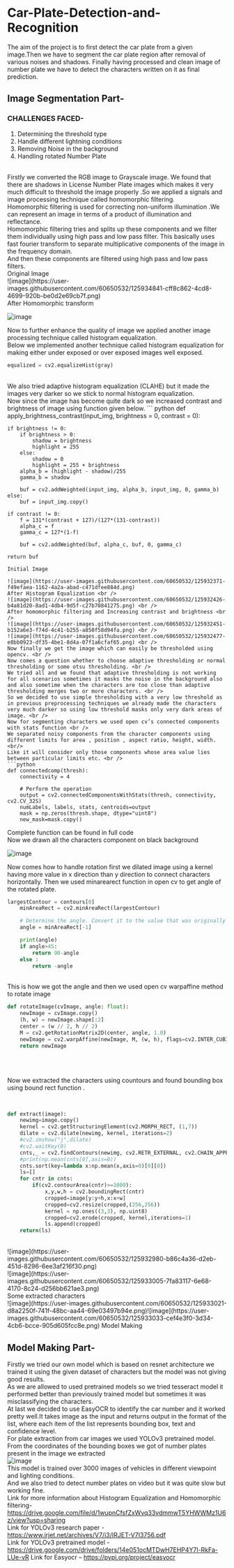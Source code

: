 # Car-Plate-Detection-and-Recognition
The aim of the project is to first detect the car plate from  a given image.Then we have to segment the car plate region after removal of various noises and shadows.
Finally having processed and clean image of number plate we have to detect the characters written on it as final prediction.
## Image Segmentation Part-
### CHALLENGES FACED-
1. Determining the threshold type
2. Handle different lightning conditions
3. Removing Noise in the background
4. Handling rotated Number Plate
<br />
Firstly we converted the RGB image to Grayscale image. We found that there are shadows in License Number Plate images which makes it very much difficult to threshold the image properly .So we applied a signals and image processing technique called homomorphic filtering.
<br />
Homomorphic filtering is used for correcting non-uniform illumination .We can represent an image in terms of a product of illumination and reflectance.
<br />
Homomorphic filtering tries and splits up these components and we filter them individually using high pass and low pass filter.
This basically uses fast fourier transform to separate multiplicative components of the image in the frequency domain.
<br />
And then these components are filtered using high pass and low pass filters.
<br />
Original Image <br/>
![image](https://user-images.githubusercontent.com/60650532/125934841-cff8c862-4cd8-4699-920b-be0d2e69cb7f.png)
<br/>
After Homomorphic transform <br />

![image](https://user-images.githubusercontent.com/60650532/125934864-85f3162f-a32f-409b-a7f4-5e4b0c1c9e87.png) <br />

Now to further enhance the quality of image we applied another image processing technique called histogram equalization.
<br />
Below we implemented another technique called histogram equalization for making either under exposed or over exposed images well exposed.<br />

```python
equalized = cv2.equalizeHist(gray)
```
<br />
We also tried adaptive histogram equalization (CLAHE) but it made the images very darker so we stick to normal histogram equalization.
<br />
Now since the image has become quite dark so we increased contrast and brightness of image using function given below.
``` python
def apply_brightness_contrast(input_img, brightness = 0, contrast = 0):
    
    if brightness != 0:
        if brightness > 0:
            shadow = brightness
            highlight = 255
        else:
            shadow = 0
            highlight = 255 + brightness
        alpha_b = (highlight - shadow)/255
        gamma_b = shadow
        
        buf = cv2.addWeighted(input_img, alpha_b, input_img, 0, gamma_b)
    else:
        buf = input_img.copy()
    
    if contrast != 0:
        f = 131*(contrast + 127)/(127*(131-contrast))
        alpha_c = f
        gamma_c = 127*(1-f)
        
        buf = cv2.addWeighted(buf, alpha_c, buf, 0, gamma_c)

    return buf
```
Initial Image

![image](https://user-images.githubusercontent.com/60650532/125932371-f49efaea-1162-4a2a-abad-c471dfee884d.png)
After Histogram Equalization <br />
![image](https://user-images.githubusercontent.com/60650532/125932426-b4a81d20-8ad1-4db4-9d5f-c27b70841275.png) <br />
After homomorphic filtering and Increasing contrast and brightness <br />
![image](https://user-images.githubusercontent.com/60650532/125932451-b152a6e3-f74d-4c41-b255-a850f58d94fa.png) <br />
![image](https://user-images.githubusercontent.com/60650532/125932477-e8bb0923-df35-4be1-8d4a-07f1a6cfaf65.png) <br />
Now finally we get the image which can easily be thresholded using opencv. <br />
Now comes a question whether to choose adaptive thresholding or normal thresholding or some otsu thresholding. <br />
We tried all and we found that adaptive thresholding is not working for all scenarios sometimes it masks the noise in the background also and also sometime when the characters are too close than adaptive thresholding merges two or more characters. <br />
So we decided to use simple thresholding with a very low threshold as in previous preprocessing techniques we already made the characters very much darker so using low threshold masks only very dark areas of image. <br />
Now for segmenting characters we used open cv’s connected components with stats function <br />
We separated noisy components from the character components using different limits for area , position , aspect ratio, height, width. <br/>
Like it will consider only those components whose area value lies between particular limits etc. <br />
```python
def connectedcomp(thresh):
	connectivity = 4

	# Perform the operation
	output = cv2.connectedComponentsWithStats(thresh, connectivity, cv2.CV_32S)
	numLabels, labels, stats, centroids=output
	mask = np.zeros(thresh.shape, dtype="uint8")
	new_mask=mask.copy()
```
Complete function can be found in full code
<br />
Now we drawn all the characters component on black background <br />

![image](https://user-images.githubusercontent.com/60650532/125932717-eaf03eec-8deb-4729-95ff-c98dab4fd28f.png) <br />

Now comes how to handle rotation first we dilated image using a kernel having more value in x direction than y direction to connect characters horizontally. Then we used minarearect function in open cv to get angle of the rotated plate. <br />

```python
largestContour = contours[0]
    minAreaRect = cv2.minAreaRect(largestContour)

    # Determine the angle. Convert it to the value that was originally used to obtain skewed image
    angle = minAreaRect[-1]

    print(angle)
    if angle>45:
    	return 90-angle
    else :
    	return -angle
```
<br />
This is how we got the angle and then we used open cv warpaffine method to rotate image <br />

```python
def rotateImage(cvImage, angle: float):
    newImage = cvImage.copy()
    (h, w) = newImage.shape[:2]
    center = (w // 2, h // 2)
    M = cv2.getRotationMatrix2D(center, angle, 1.0)
    newImage = cv2.warpAffine(newImage, M, (w, h), flags=cv2.INTER_CUBIC, borderMode=cv2.BORDER_REPLICATE)
    return newImage
```
<br /><br />

Now we extracted the characters using countours and found bounding box using bound rect function . <br />
<br />

```python

def extract(image):
    newimg=image.copy()
    kernel = cv2.getStructuringElement(cv2.MORPH_RECT, (1,7))
    dilate = cv2.dilate(newimg, kernel, iterations=2)
    #cv2.imshow("j",dilate)
    #cv2.waitKey(0)
    cnts,_ = cv2.findContours(newimg, cv2.RETR_EXTERNAL, cv2.CHAIN_APPROX_SIMPLE)
    #print(np.mean(cnts[0],axis=0))
    cnts.sort(key=lambda x:np.mean(x,axis=0)[0][0])
    ls=[]
    for cntr in cnts:
        if(cv2.contourArea(cntr)>=1000):
            x,y,w,h = cv2.boundingRect(cntr)
            cropped=image[y:y+h,x:x+w]
            cropped=cv2.resize(cropped,(256,256))
            kernel = np.ones((3,3), np.uint8)
            cropped=cv2.erode(cropped, kernel,iterations=1)
            ls.append(cropped)
    return(ls)
```
<br />
![image](https://user-images.githubusercontent.com/60650532/125932980-b86c4a36-d2eb-451d-8296-6ee3af216f30.png)
<br />
![image](https://user-images.githubusercontent.com/60650532/125933005-7fa83117-6e68-4170-8c24-d256bb621ae3.png)
<br />
Some extracted characters
<br />
![image](https://user-images.githubusercontent.com/60650532/125933021-d8a2250f-741f-48bc-aa44-69e03497b94e.png)![image](https://user-images.githubusercontent.com/60650532/125933033-cef4e3f0-3d34-4cb6-bcce-905d605fcc8e.png)
Model Making

## Model Making Part-
Firstly we tried our own model which is based on resnet architecture we trained it using the given dataset of characters but the model was not giving good results.
<br />
As we are allowed to used pretrained models so we tried tesseract model it performed better than previously trained model but sometimes it was misclassifying the characters.
<br />
At last we decided to use EasyOCR to identify the car number and it worked pretty well.It takes image as the input and returns output in the format of the list, where each item of the list represents bounding box, text and confidence level.
<br />
For plate extraction from car images we used YOLOv3 pretrained model. From the coordinates of the bounding boxes we got of number plates present in the image we extracted
<br />
    ![image](https://user-images.githubusercontent.com/60650532/125933119-245e294e-0eb8-406b-89df-e362b5c2eae4.png)
    <br />
This model is trained over 3000 images of vehicles in different viewpoint and lighting conditions.
<br />
And we also tried to detect number plates on video but it was quite slow but working fine.
<br />
Link for more information about Histogram Equalization and Homomorphic filtering-
<br />
https://drive.google.com/file/d/1wupnCfsfZxWvq33vdmmwT5YHWWMz1U6z/view?usp=sharing
<br />
Link for YOLOv3 research paper - https://www.irjet.net/archives/V7/i3/IRJET-V7I3756.pdf
<br />
Link for YOLOv3 pretrained model -https://drive.google.com/drive/folders/14e051ocMTDwH7EHP4Y7l-RkFa-LUe-vR Link for Easyocr – https://pypi.org/project/easyocr
